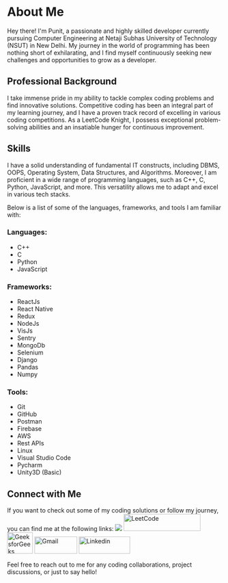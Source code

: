 # About Me

Hey there! I'm Punit, a passionate and highly skilled developer currently pursuing Computer Engineering at Netaji Subhas University of Technology (NSUT) in New Delhi. My journey in the world of programming has been nothing short of exhilarating, and I find myself continuously seeking new challenges and opportunities to grow as a developer.

## Professional Background

I take immense pride in my ability to tackle complex coding problems and find innovative solutions. Competitive coding has been an integral part of my learning journey, and I have a proven track record of excelling in various coding competitions. As a LeetCode Knight, I possess exceptional problem-solving abilities and an insatiable hunger for continuous improvement.

## Skills

I have a solid understanding of fundamental IT constructs, including DBMS, OOPS, Operating System, Data Structures, and Algorithms. Moreover, I am proficient in a wide range of programming languages, such as C++, C, Python, JavaScript, and more. This versatility allows me to adapt and excel in various tech stacks.

Below is a list of some of the languages, frameworks, and tools I am familiar with:

### Languages:
- C++
- C
- Python
- JavaScript

### Frameworks:
- ReactJs
- React Native
- Redux
- NodeJs
- VisJs
- Sentry
- MongoDb
- Selenium
- Django
- Pandas
- Numpy

### Tools:
- Git
- GitHub
- Postman
- Firebase
- AWS
- Rest APIs
- Linux
- Visual Studio Code
- Pycharm
- Unity3D (Basic)

## Connect with Me

If you want to check out some of my coding solutions or follow my journey, you can find me at the following links:
 ![](https://komarev.com/ghpvc/?username=Punit611)
 [<img src="https://assets.leetcode.com/static_assets/public/webpack_bundles/images/logo-dark.e99485d9b.svg" alt="LeetCode" width="180" height="40">](https://leetcode.com/monesehrawat423)
 [<img src="https://media.geeksforgeeks.org/wp-content/cdn-uploads/gfg_200X200.png" alt="GeeksforGeeks" width="60" height="50">](https://auth.geeksforgeeks.org/user/{your_gfg_username}/practice/)
 [<img src="https://ssl.gstatic.com/ui/v1/icons/mail/rfr/logo_gmail_lockup_default_1x_r5.png" alt="Gmail" width="100" height="40">](mailto:{your_email}@gmail.com)
 [<img src="https://upload.wikimedia.org/wikipedia/commons/thumb/a/aa/LinkedIn_2021.svg/300px-LinkedIn_2021.svg.png" alt="Linkedin" width="120" height="40">](https://www.linkedin.com/in/punit-sehrawat-523a88204)

Feel free to reach out to me for any coding collaborations, project discussions, or just to say hello!

<!--
**Punit611/punit611** is a ✨ _special_ ✨ repository because its `README.md` (this file) appears on your GitHub profile.

Here are some ideas to get you started:

- 🔭 I’m currently working on ...
- 🌱 I’m currently learning ...
- 👯 I’m looking to collaborate on ...
- 🤔 I’m looking for help with ...
- 💬 Ask me about ...
- 📫 How to reach me: ...
- 😄 Pronouns: ...
- ⚡ Fun fact: ...
-->
